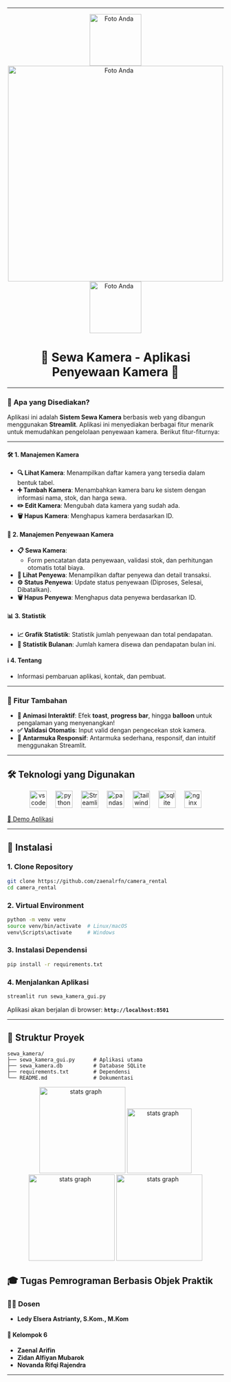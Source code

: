   

---

<p align="center">
    <img src="https://github.com/user-attachments/assets/ec28e005-94d6-4e56-9eca-1707c529894f" alt="Foto Anda" style="width: 120px; height: auto;">
    <img src="https://github.com/user-attachments/assets/bee51b14-4232-4e81-b171-686d33b1ea01" alt="Foto Anda" style="width: 500px; height: auto;">
    <img src="https://github.com/user-attachments/assets/06078620-fa57-470b-9eac-f957da614b75" alt="Foto Anda" style="width: 120px; height: auto;">
</p>


###
<div align="center">

# 📸 **Sewa Kamera** - Aplikasi Penyewaan Kamera 🎥

</div>

---

### 🌟 **Apa yang Disediakan?**
Aplikasi ini adalah **Sistem Sewa Kamera** berbasis web yang dibangun menggunakan **Streamlit**. Aplikasi ini menyediakan berbagai fitur menarik untuk memudahkan pengelolaan penyewaan kamera. Berikut fitur-fiturnya:

---

#### 🛠️ **1. Manajemen Kamera**
- **🔍 Lihat Kamera**: Menampilkan daftar kamera yang tersedia dalam bentuk tabel.
- **➕ Tambah Kamera**: Menambahkan kamera baru ke sistem dengan informasi nama, stok, dan harga sewa.
- **✏️ Edit Kamera**: Mengubah data kamera yang sudah ada.
- **🗑️ Hapus Kamera**: Menghapus kamera berdasarkan ID.

#### 🤝 **2. Manajemen Penyewaan Kamera**
- **📋 Sewa Kamera**: 
  - Form pencatatan data penyewaan, validasi stok, dan perhitungan otomatis total biaya.
- **📄 Lihat Penyewa**: Menampilkan daftar penyewa dan detail transaksi.
- **⚙️ Status Penyewa**: Update status penyewaan (Diproses, Selesai, Dibatalkan).
- **🗑️ Hapus Penyewa**: Menghapus data penyewa berdasarkan ID.

#### 📊 **3. Statistik**
- **📈 Grafik Statistik**: Statistik jumlah penyewaan dan total pendapatan.
- **📅 Statistik Bulanan**: Jumlah kamera disewa dan pendapatan bulan ini.

#### ℹ️ **4. Tentang**
- Informasi pembaruan aplikasi, kontak, dan pembuat.

---

### 🌟 **Fitur Tambahan**
- **🎉 Animasi Interaktif**: Efek **toast**, **progress bar**, hingga **balloon** untuk pengalaman yang menyenangkan!
- **✅ Validasi Otomatis**: Input valid dengan pengecekan stok kamera.
- **📱 Antarmuka Responsif**: Antarmuka sederhana, responsif, dan intuitif menggunakan Streamlit.

---

## 🛠️ **Teknologi yang Digunakan**

  <div align="center">
  <img src="https://cdn.jsdelivr.net/gh/devicons/devicon/icons/vscode/vscode-original.svg" height="40" alt="vscode logo"  />
  <img width="12" />
  <img src="https://cdn.jsdelivr.net/gh/devicons/devicon/icons/python/python-original.svg" height="40" alt="python logo"  />
  <img width="12" />
  <img src="https://cdn.jsdelivr.net/gh/devicons/devicon@latest/icons/streamlit/streamlit-original.svg" height="40" alt="Streamlit logo"  />
  <img width="12" />
  <img src="https://cdn.jsdelivr.net/gh/devicons/devicon@latest/icons/pandas/pandas-original-wordmark.svg" height="40" alt="pandas logo"  />
  <img width="12" />
  <img src="https://skillicons.dev/icons?i=tailwind" height="40" alt="tailwindcss logo"  />
  <img width="12" />
  <img src="https://skillicons.dev/icons?i=sqlite" height="40" alt="sqlite logo"  />
  <img width="12" />
  <img src="https://cdn.simpleicons.org/nginx/009639" height="40" alt="nginx logo"  />
</div>

[🔗 Demo Aplikasi](https://znz-rental-yogyakarta.streamlit.app/)

---

## 🚀 **Instalasi**

### 1. Clone Repository
```bash
git clone https://github.com/zaenalrfn/camera_rental
cd camera_rental
```

### 2. Virtual Environment
```bash
python -m venv venv
source venv/bin/activate  # Linux/macOS
venv\Scripts\activate     # Windows
```

### 3. Instalasi Dependensi
```bash
pip install -r requirements.txt
```

### 4. Menjalankan Aplikasi
```bash
streamlit run sewa_kamera_gui.py
```

Aplikasi akan berjalan di browser: **`http://localhost:8501`**

---

## 📂 **Struktur Proyek**
```
sewa_kamera/
├── sewa_kamera_gui.py      # Aplikasi utama
├── sewa_kamera.db          # Database SQLite
├── requirements.txt        # Dependensi
└── README.md               # Dokumentasi
```

<div align="center">
  <img src="https://i.giphy.com/media/v1.Y2lkPTc5MGI3NjExY2pra2pmbW13cGdsdW82andybTYwZ2FrNDN3MjBjOWlpbXJkYzV2OSZlcD12MV9pbnRlcm5hbF9naWZfYnlfaWQmY3Q9cw/Po8MIT5ohzx3a/giphy.gif" height="200" alt="stats graph"  />
  <img src="https://i.giphy.com/media/v1.Y2lkPTc5MGI3NjExc3YwczVpZmk1M2kzc3huczN5YXR1YXowaXA4Y2F6bGZmMzdxdW9vZyZlcD12MV9pbnRlcm5hbF9naWZfYnlfaWQmY3Q9cw/Vf3ZKdillTMOOaOho0/giphy.gif" height="150" alt="stats graph"  />
  <img src="https://i.giphy.com/media/v1.Y2lkPTc5MGI3NjExMGlsbG9reHV2azR1Z3dpdHVka3g2bHlhNWJpenFoaGZtYnpoZnc4YyZlcD12MV9pbnRlcm5hbF9naWZfYnlfaWQmY3Q9cw/O0ffU8oLcfiC73k1tP/giphy.gif" height="200" alt="stats graph"  />
    <img src="https://i.giphy.com/media/v1.Y2lkPTc5MGI3NjExY2pra2pmbW13cGdsdW82andybTYwZ2FrNDN3MjBjOWlpbXJkYzV2OSZlcD12MV9pbnRlcm5hbF9naWZfYnlfaWQmY3Q9cw/Po8MIT5ohzx3a/giphy.gif" height="200" alt="stats graph"  />

</div>

## 🎓 **Tugas Pemrograman Berbasis Objek Praktik**

### 👩‍🏫 Dosen
- **Ledy Elsera Astrianty, S.Kom., M.Kom**

#### 👥 Kelompok 6
- **Zaenal Arifin**  
- **Zidan Alfiyan Mubarok**  
- **Novanda Rifqi Rajendra**

--- 
